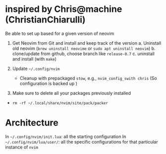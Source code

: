 # inspired by Chris@machine (ChristianChiarulli)
Be able to set up based for a given version of neovim

1. Get Neovim from Git and install and keep track of the version
	a. Uninstall old neovim (`brew uninstall neovime` or `sudo apt uninstall neovim`)
	b. clone/update from github, choose branch like `release-0.7`
	c. uninstall and install (with `make`)

2. Update `~/.config/nvim`
	* Cleanup with prepackaged `stow`, e.g., `nvim_config_swith chris`
	(So configuration is backed up )

3. Make sure to delete all your packages previously installed
  * `rm -rf ~/.local/share/nvim/site/pack/packer`

# Architecture
In `~/.config/nvim/init.lua`: all the starting configuration
In `~/.config/nvim/lua/user/`: all the specific configurations for that particular instance of `nvim`





